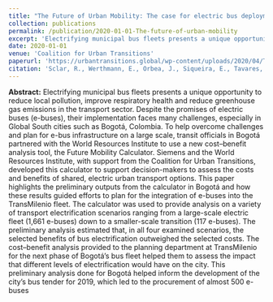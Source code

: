 ```yaml
---
title: "The Future of Urban Mobility: The case for electric bus deployment in Bogotá, Colombia."
collection: publications
permalink: /publication/2020-01-01-The-future-of-urban-mobility
excerpt: 'Electrifying municipal bus fleets presents a unique opportunity to reduce local pollution, improve respiratory health and reduce greenhouse gas emissions in the transport sector. Despite the promises of electric buses (e-buses), their implementation faces many challenges, especially in Global South cities such as Bogotá, Colombia.'
date: 2020-01-01
venue: 'Coalition for Urban Transitions'
paperurl: 'https://urbantransitions.global/wp-content/uploads/2020/04/The_Future_of_Urban_Mobility_web_FINAL.pdf'
citation: 'Sclar, R., Werthmann, E., Orbea, J., Siqueira, E., Tavares, V., Pinheiro, B., Albuquerque, C. and Castellanos, S. 2020. &quot;The Future of Urban Mobility: The case for electric bus deployment in Bogotá, Colombia.&quot; <i>Coalition for Urban Transitions 1</i>. London and Washington, DC.'
---
```

<b>Abstract:</b>
Electrifying municipal bus fleets presents a unique opportunity to reduce local pollution, improve respiratory health and reduce greenhouse gas emissions in the transport sector. Despite the promises of electric buses (e-buses), their implementation faces many challenges, especially in Global South cities such as Bogotá, Colombia. To help overcome challenges and plan for e-bus infrastructure on a large scale, transit officials in Bogotá partnered with the World Resources Institute to use a new cost–benefit analysis tool, the Future Mobility Calculator. Siemens and the World Resources Institute, with support from the Coalition for Urban Transitions, developed this calculator to support decision-makers to assess the costs and benefits of shared, electric urban transport options. This paper highlights the preliminary outputs from the calculator in Bogotá and how these results guided efforts to plan for the integration of e-buses into the TransMilenio fleet. The calculator was used to provide analysis on a variety of transport electrification scenarios ranging from a large-scale electric fleet (1,661 e-buses) down to a smaller-scale transition (117 e-buses). The preliminary analysis estimated that, in all four examined scenarios, the selected benefits of bus electrification outweighed the selected costs. The cost–benefit analysis provided to the planning department at TransMilenio for the next phase of Bogotá’s bus fleet helped them to assess the impact that different levels of electrification would have on the city. This preliminary analysis done for Bogotá helped inform the development of the city’s bus tender for 2019, which led to the procurement of almost 500 e-buses


